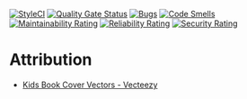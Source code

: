 [![StyleCI](https://github.styleci.io/repos/476856382/shield?branch=developer)](https://github.styleci.io/repos/476856382?branch=developer)
[![Quality Gate Status](https://sonarcloud.io/api/project_badges/measure?project=TahsinGokalp_stories-web&metric=alert_status)](https://sonarcloud.io/summary/new_code?id=TahsinGokalp_stories-web)
[![Bugs](https://sonarcloud.io/api/project_badges/measure?project=TahsinGokalp_stories-web&metric=bugs)](https://sonarcloud.io/summary/new_code?id=TahsinGokalp_stories-web)
[![Code Smells](https://sonarcloud.io/api/project_badges/measure?project=TahsinGokalp_stories-web&metric=code_smells)](https://sonarcloud.io/summary/new_code?id=TahsinGokalp_stories-web)
[![Maintainability Rating](https://sonarcloud.io/api/project_badges/measure?project=TahsinGokalp_stories-web&metric=sqale_rating)](https://sonarcloud.io/summary/new_code?id=TahsinGokalp_stories-web)
[![Reliability Rating](https://sonarcloud.io/api/project_badges/measure?project=TahsinGokalp_stories-web&metric=reliability_rating)](https://sonarcloud.io/summary/new_code?id=TahsinGokalp_stories-web)
[![Security Rating](https://sonarcloud.io/api/project_badges/measure?project=TahsinGokalp_stories-web&metric=security_rating)](https://sonarcloud.io/summary/new_code?id=TahsinGokalp_stories-web)


# Attribution

* <a href="https://www.vecteezy.com/free-vector/kids-book-cover">Kids Book Cover Vectors - Vecteezy</a>
